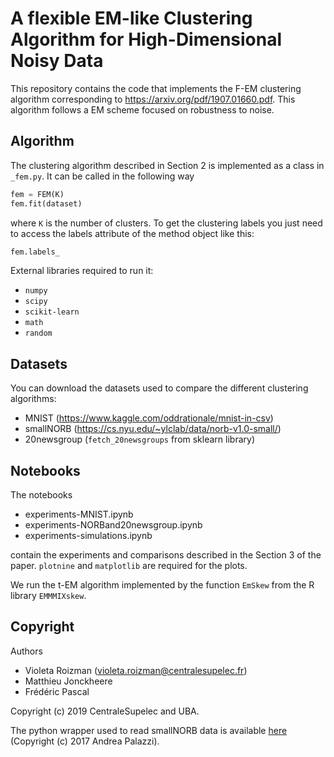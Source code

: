 # A flexible EM-like Clustering Algorithm for High-Dimensional Noisy Data

This repository contains the code that implements the F-EM clustering algorithm corresponding to https://arxiv.org/pdf/1907.01660.pdf. This algorithm follows a EM scheme focused on robustness to noise.

## Algorithm

The clustering algorithm described in Section 2 is implemented as a class in `_fem.py`. It can be called in the following way

```python
fem = FEM(K)
fem.fit(dataset)
```
where `K` is the number of clusters. To get the clustering labels you just need to access the labels attribute of the method object like this:

```python
fem.labels_
```

External libraries required to run it:

- `numpy`
- `scipy`
- `scikit-learn`
- `math`
- `random`

## Datasets

You can download the datasets used to compare the different clustering algorithms:

- MNIST (https://www.kaggle.com/oddrationale/mnist-in-csv)
- smallNORB (https://cs.nyu.edu/~ylclab/data/norb-v1.0-small/)
- 20newsgroup (`fetch_20newsgroups` from sklearn library)

## Notebooks

The notebooks

- experiments-MNIST.ipynb
- experiments-NORBand20newsgroup.ipynb
- experiments-simulations.ipynb

contain the experiments and comparisons described in the Section 3 of the paper. `plotnine` and `matplotlib` are required for the plots.

We run the t-EM algorithm implemented by the function `EmSkew` from the R library `EMMMIXskew`. 

## Copyright

Authors

- Violeta Roizman (violeta.roizman@centralesupelec.fr)
- Matthieu Jonckheere
- Frédéric Pascal

Copyright (c) 2019 CentraleSupelec and UBA.

The python wrapper used to read smallNORB data is available [here](https://github.com/ndrplz/small_norb) (Copyright (c) 2017 Andrea Palazzi).
